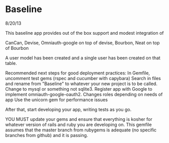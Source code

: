 Baseline
=======

8/20/13

This baseline app provides out of the box support and modest integration of

CanCan,
Devise,
Omniauth-google on top of devise,
Bourbon,
Neat on top of Bourbon

A user model has been created and a single user has been created on that table.

Recommended next steps for good deployment practices:
In Gemfile, uncomment test gems (rspec and cucumber with capybara)
Search in files and rename from "Baseline" to whatever your new project is to be called.
Change to mysql or something not sqlite3.
Register app with Google to implement omniauth-google-oauth2.
Changes roles depending on needs of app
Use the unicorn gem for performance issues

After that, start developing your app, writing tests as you go.


YOU MUST
update your gems and ensure that everything is kosher for whatever version of rails and ruby you are developing on. This gemfile assumes that the master branch from rubygems is adequate (no specific branches from github) and it is passing.


